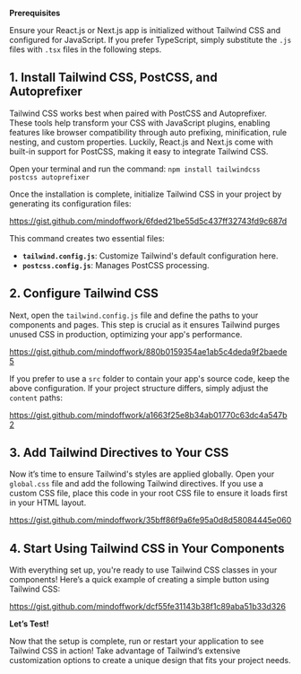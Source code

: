 **Prerequisites**

Ensure your React.js or Next.js app is initialized without Tailwind CSS and configured for JavaScript. If you prefer TypeScript, simply substitute the `.js` files with `.tsx` files in the following steps.

## 1. Install Tailwind CSS, PostCSS, and Autoprefixer

Tailwind CSS works best when paired with PostCSS and Autoprefixer. These tools help transform your CSS with JavaScript plugins, enabling features like browser compatibility through auto prefixing, minification, rule nesting, and custom properties. Luckily, React.js and Next.js come with built-in support for PostCSS, making it easy to integrate Tailwind CSS.

Open your terminal and run the command: `npm install tailwindcss postcss autoprefixer`

Once the installation is complete, initialize Tailwind CSS in your project by generating its configuration files:

https://gist.github.com/mindoffwork/6fded21be55d5c437ff32743fd9c687d

This command creates two essential files:

- **`tailwind.config.js`**: Customize Tailwind's default configuration here.
- **`postcss.config.js`**: Manages PostCSS processing.

## 2. Configure Tailwind CSS

Next, open the `tailwind.config.js` file and define the paths to your components and pages. This step is crucial as it ensures Tailwind purges unused CSS in production, optimizing your app's performance.

https://gist.github.com/mindoffwork/880b0159354ae1ab5c4deda9f2baede5

If you prefer to use a `src` folder to contain your app's source code, keep the above configuration. If your project structure differs, simply adjust the `content` paths:

https://gist.github.com/mindoffwork/a1663f25e8b34ab01770c63dc4a547b2

## 3. Add Tailwind Directives to Your CSS

Now it’s time to ensure Tailwind's styles are applied globally. Open your `global.css` file and add the following Tailwind directives. If you use a custom CSS file, place this code in your root CSS file to ensure it loads first in your HTML layout.

https://gist.github.com/mindoffwork/35bff86f9a6fe95a0d8d58084445e060

## 4. Start Using Tailwind CSS in Your Components

With everything set up, you're ready to use Tailwind CSS classes in your components! Here’s a quick example of creating a simple button using Tailwind CSS:

https://gist.github.com/mindoffwork/dcf55fe31143b38f1c89aba51b33d326

**Let’s Test!**

Now that the setup is complete, run or restart your application to see Tailwind CSS in action! Take advantage of Tailwind’s extensive customization options to create a unique design that fits your project needs.